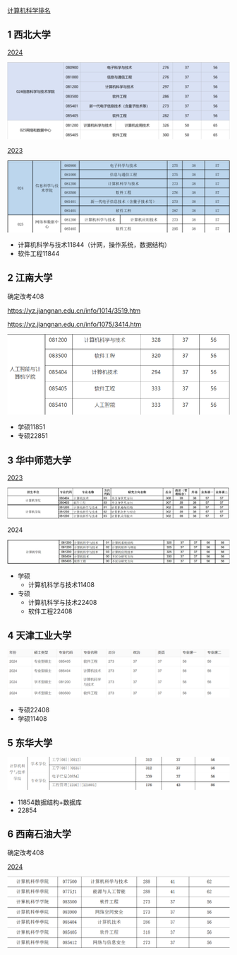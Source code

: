 [计算机科学排名](https://www.cdgdc.edu.cn/dslxkpgjggb/xkpm/gx/a0812_jsjkxyjs.htm)


## 1 西北大学 

[2024](https://yz.chsi.com.cn/kyzx/yxzc/202403/20240321/2293272225.html)

![](考研/attachment/Pasted%20image%2020250121145341.png)

[2023](https://yjs.nwu.edu.cn/info/1105/4411.htm)

![](考研/attachment/Pasted%20image%2020250121132958.png)

- 计算机科学与技术11844（计网，操作系统，数据结构）
- 软件工程11844

## 2 江南大学

确定改考408

https://yz.jiangnan.edu.cn/info/1014/3519.htm

https://yz.jiangnan.edu.cn/info/1075/3414.htm

![](考研/attachment/Pasted%20image%2020250121135051.png)

- 学硕11851
- 专硕22851

## 3 华中师范大学

[2023](https://gs.ccnu.edu.cn/info/1028/1012.htm)

![](考研/attachment/Pasted%20image%2020250121140458.png)

2024

![](考研/attachment/Pasted%20image%2020250121140606.png)

- 学硕
	- 计算机科学与技术11408
- 专硕
	- 计算机科学与技术22408
	- 软件工程22408

## 4 天津工业大学

![](考研/attachment/Pasted%20image%2020250121143239.png)

- 专硕22408
- 学硕11408

## 5 东华大学

![](考研/attachment/Pasted%20image%2020250121145003.png)

- 11854数据结构+数据库
- 22854


## 6 西南石油大学

确定改考408

[2024](https://www.swpu.edu.cn/gs/info/1074/4453.htm)

![](考研/attachment/2024分数线.png)

